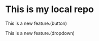 # This is my local repo
<p>This is a new feature.(button)</p>
<p>This is a new feature.(dropdown)</p>

